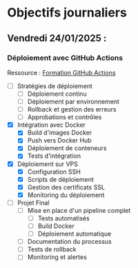 # Objectifs journaliers

## Vendredi 24/01/2025 :

### Déploiement avec GitHub Actions

Ressource : [Formation GitHub Actions](https://github.com/HachemiH/formation-github-actions)

- [ ] Stratégies de déploiement
  - [ ] Déploiement continu
  - [ ] Déploiement par environnement
  - [ ] Rollback et gestion des erreurs
  - [ ] Approbations et contrôles

- [x] Intégration avec Docker
  - [x] Build d'images Docker
  - [x] Push vers Docker Hub
  - [x] Déploiement de conteneurs
  - [x] Tests d'intégration

- [x] Déploiement sur VPS
  - [x] Configuration SSH
  - [x] Scripts de déploiement
  - [x] Gestion des certificats SSL
  - [x] Monitoring du déploiement

- [ ] Projet Final
  - [ ] Mise en place d'un pipeline complet
    - [ ] Tests automatisés
    - [ ] Build Docker
    - [ ] Déploiement automatique
  - [ ] Documentation du processus
  - [ ] Tests de rollback
  - [ ] Monitoring et alertes 